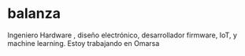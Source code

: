 # balanza
Ingeniero Hardware , diseño electrónico, desarrollador firmware, IoT, y machine learning.
Estoy trabajando en Omarsa 